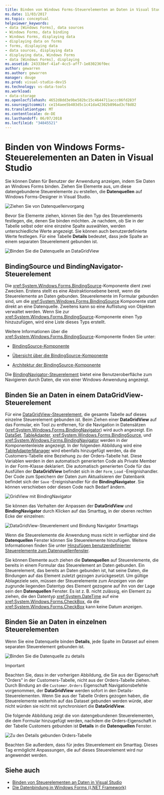 ```yaml
---
title: Binden von Windows Forms-Steuerelementen an Daten in Visual Studio
ms.date: 11/03/2017
ms.topic: conceptual
helpviewer_keywords:
- data [Windows Forms], data sources
- Windows Forms, data binding
- Windows Forms, displaying data
- displaying data on forms
- forms, displaying data
- data sources, displaying data
- displaying data, Windows Forms
- data [Windows Forms], displaying
ms.assetid: 243338ef-41af-4cc5-aff7-1e830236f0ec
author: gewarren
ms.author: gewarren
manager: douge
ms.prod: visual-studio-dev15
ms.technology: vs-data-tools
ms.workload:
- data-storage
ms.openlocfilehash: 4652d8dd3e9be582bc15c4644711accc06fd283f
ms.sourcegitcommit: ce154aee5b403d5c1c41da42302b896ad3cf8d82
ms.translationtype: MT
ms.contentlocale: de-DE
ms.lasthandoff: 06/07/2018
ms.locfileid: "34845521"
---
```

# <a name="bind-windows-forms-controls-to-data-in-visual-studio"></a>Binden von Windows Forms-Steuerelementen an Daten in Visual Studio
Sie können Daten für Benutzer der Anwendung anzeigen, indem Sie Daten an Windows Forms binden. Ziehen Sie Elemente aus, um diese datengebundene Steuerelemente zu erstellen, die **Datenquellen** auf Windows Forms-Designer in Visual Studio.

![Ziehen Sie von Datenquellenvorgang](../data-tools/media/raddata-data-source-drag-operation.png)

Bevor Sie Elemente ziehen, können Sie den Typ des Steuerelements festlegen, die, denen Sie binden möchten. Je nachdem, ob Sie in der Tabelle selbst oder eine einzelne Spalte auswählen, werden unterschiedliche Werte angezeigt.  Sie können auch benutzerdefinierte Werte festlegen. Für eine Tabelle **Details** bedeutet, dass jede Spalte an einem separaten Steuerelement gebunden ist.

![Binden Sie die Datenquelle an DataGridView](../data-tools/media/raddata-bind-data-source-to-datagridview.png)

## <a name="bindingsource-and-bindingnavigator-controls"></a>BindingSource und BindingNavigator-Steuerelement
Die <xref:System.Windows.Forms.BindingSource>-Komponente dient zwei Zwecken. Erstens stellt es eine Abstraktionsebene bereit, wenn die Steuerelemente an Daten gebunden. Steuerelemente im Formular gebunden sind, um die <xref:System.Windows.Forms.BindingSource> Komponente statt direkt an eine Datenquelle. Zweitens kann so eine Auflistung von Objekten verwaltet werden. Wenn Sie zur <xref:System.Windows.Forms.BindingSource>-Komponente einen Typ hinzuzufügen, wird eine Liste dieses Typs erstellt.

Weitere Informationen über die <xref:System.Windows.Forms.BindingSource>-Komponente finden Sie unter:

-   [BindingSource-Komponente](/dotnet/framework/winforms/controls/bindingsource-component)

-   [Übersicht über die BindingSource-Komponente](/dotnet/framework/winforms/controls/bindingsource-component-overview)

-   [Architektur der BindingSource-Komponente](/dotnet/framework/winforms/controls/bindingsource-component-architecture)

Die [BindingNavigator-Steuerelement](/dotnet/framework/winforms/controls/bindingnavigator-control-windows-forms) bietet eine Benutzeroberfläche zum Navigieren durch Daten, die von einer Windows-Anwendung angezeigt.

## <a name="bind-to-data-in-a-datagridview-control"></a>Binden Sie an Daten in einem DataGridView-Steuerelement
Für eine [DataGridView-Steuerelement](/dotnet/framework/winforms/controls/datagridview-control-overview-windows-forms), die gesamte Tabelle auf dieses einzelne Steuerelement gebunden ist. Beim Ziehen einer **DataGridView** auf das Formular, ein Tool zu entfernen, für die Navigation in Datensätzen (<xref:System.Windows.Forms.BindingNavigator>) wird auch angezeigt. Ein [DataSet](../data-tools/dataset-tools-in-visual-studio.md), [TableAdapter](../data-tools/create-and-configure-tableadapters.md), <xref:System.Windows.Forms.BindingSource>, und <xref:System.Windows.Forms.BindingNavigator> werden in der Komponentenleiste angezeigt. In der folgenden Abbildung wird eine [TableAdapterManager](https://msdn.microsoft.com/library/bb384426.aspx) wird ebenfalls hinzugefügt werden, da die Customers-Tabelle eine Beziehung zu der Orders-Tabelle hat. Diese Variablen werden in den automatisch generierten Code als Private Member in der Form-Klasse deklariert. Die automatisch generierten Code für das Ausfüllen der **DataGridView** befindet sich in der `Form_Load` -Ereignishandler. Der Code zum Speichern der Daten zum Aktualisieren der Datenbank befindet sich der `Save` -Ereignishandler für die **BindingNavigator**. Sie können verschieben oder diesen Code nach Bedarf ändern.

![GridView mit BindingNavigator](../data-tools/media/raddata-gridview-with-bindingnavigator.png)

Sie können das Verhalten der Anpassen der **DataGridView** und **BindingNavigator** durch Klicken auf das Smarttag, in der oberen rechten Ecke der einzelnen:

![DataGridView-Steuerelement und Bindung Navigator Smarttags](../data-tools/media/raddata-datagridview-and-binding-navigator-smart-tags.png)

Wenn die Steuerelemente die Anwendung muss nicht in verfügbar sind die **Datenquellen** Fenster können Sie Steuerelemente hinzufügen. Weitere Informationen finden Sie unter [Hinzufügen benutzerdefinierter Steuerelemente zum Datenquellenfenster](../data-tools/add-custom-controls-to-the-data-sources-window.md).

Sie können Elemente auch ziehen die **Datenquellen** auf Steuerelemente, die bereits in einem Formular das Steuerelement an Daten gebunden. Ein Steuerelement, das bereits an Daten gebunden ist, hat seine Daten, die Bindungen auf das Element zuletzt gezogen zurückgesetzt. Um gültige Ablageziele sein, müssen der Steuerelemente zum Anzeigen von der zugrunde liegenden Datentyp des Element gezogene auf ihn von der Lage sein den **Datenquellen** Fenster. Es ist z. B. nicht zulässig, ein Element zu ziehen, die den Datentyp <xref:System.DateTime> auf eine <xref:System.Windows.Forms.CheckBox>, da die <xref:System.Windows.Forms.CheckBox> kann keine Datum anzeigen.

## <a name="bind-to-data-in-individual-controls"></a>Binden Sie an Daten in einzelnen Steuerelementen
Wenn Sie eine Datenquelle binden **Details**, jede Spalte im Dataset auf einem separaten Steuerelement gebunden ist.

![Binden Sie die Datenquelle zu details](../data-tools/media/raddata-bind-data-source-to-details.png)

> [!IMPORTANT]
> Beachten Sie, dass in der vorherigen Abbildung, die Sie aus der Eigenschaft "Orders" in der Customers-Tabelle, nicht aus der Orders-Tabelle ziehen. Durch Bindung an die `Customer.Orders` Eigenschaft Navigationsbefehle vorgenommen, der **DataGridView** werden sofort in den Details-Steuerelementen. Wenn Sie aus der Tabelle Orders gezogen haben, die Steuerelemente weiterhin auf das Dataset gebunden werden würde, aber nicht würden sie nicht mit synchronisiert die **DataGridView**.

Die folgende Abbildung zeigt die von datengebundenen Steuerelementen, die dem Formular hinzugefügt werden, nachdem die Orders-Eigenschaft in der Tabelle Customers gebunden ist **Details** in die **Datenquellen** Fenster.

![Zu den Details gebunden Orders-Tabelle](../data-tools/media/raddata-orders-table-bound-to-details.png)

Beachten Sie außerdem, dass für jedes Steuerelement ein Smarttag. Dieses Tag ermöglicht Anpassungen, die auf dieses Steuerelement wird nur angewendet werden.

## <a name="see-also"></a>Siehe auch

- [Binden von Steuerelementen an Daten in Visual Studio](../data-tools/bind-controls-to-data-in-visual-studio.md)
- [Die Datenbindung in Windows Forms ((.NET Framework)](/dotnet/framework/winforms/windows-forms-data-binding)